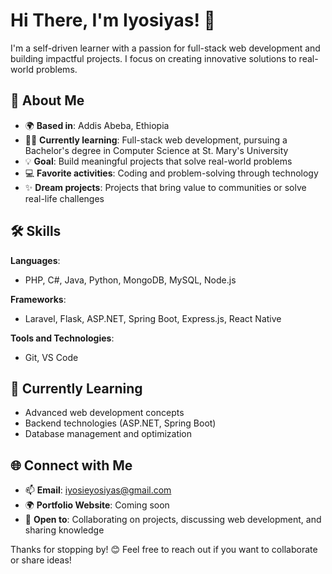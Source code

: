 # Hi There, I'm Iyosiyas! 👋

I'm a self-driven learner with a passion for full-stack web development and building impactful projects. I focus on creating innovative solutions to real-world problems.

## 🚀 About Me

- 🌍 **Based in**: Addis Abeba, Ethiopia
- 🧑‍🎓 **Currently learning**: Full-stack web development, pursuing a Bachelor's degree in Computer Science at St. Mary's University
- 💡 **Goal**: Build meaningful projects that solve real-world problems
- 💻 **Favorite activities**: Coding and problem-solving through technology
- ✨ **Dream projects**: Projects that bring value to communities or solve real-life challenges

## 🛠️ Skills

**Languages**:
- PHP, C#, Java, Python, MongoDB, MySQL, Node.js

**Frameworks**:
- Laravel, Flask, ASP.NET, Spring Boot, Express.js, React Native

**Tools and Technologies**:
- Git, VS Code

## 🌱 Currently Learning

- Advanced web development concepts
- Backend technologies (ASP.NET, Spring Boot)
- Database management and optimization


## 🌐 Connect with Me

- 📫 **Email**: iyosieyosiyas@gmail.com
- 🌍 **Portfolio Website**: Coming soon
- 💬 **Open to**: Collaborating on projects, discussing web development, and sharing knowledge

Thanks for stopping by! 😊 Feel free to reach out if you want to collaborate or share ideas!
